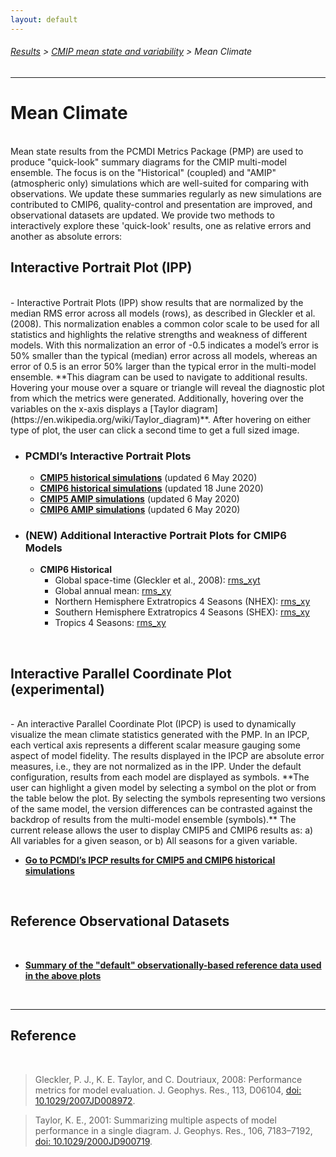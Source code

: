 ```yaml
---
layout: default
---
```

###### [Results][results] > [CMIP mean state and variability][mean_and_variability_index_page] > Mean Climate
---

# Mean Climate
<br/>
Mean state results from the PCMDI Metrics Package (PMP) are used to produce "quick-look" summary diagrams for the CMIP multi-model ensemble. The focus is on the "Historical" (coupled) and "AMIP" (atmospheric only) simulations which are well-suited for comparing with observations. We update these summaries regularly as new simulations are contributed to CMIP6, quality-control and presentation are improved, and observational datasets are updated.  We provide two methods to interactively explore these 'quick-look' results, one as relative errors and another as absolute errors:

<br/>

## Interactive Portrait Plot (IPP)
<br/>
- Interactive Portrait Plots (IPP) show results that are normalized by the median RMS error across all models (rows), as described in Gleckler et al. (2008).  This normalization enables a common color scale to be used for all statistics and highlights the relative strengths and weakness of different models.  With this normalization an error of -0.5 indicates a model’s error is 50% smaller than the typical (median) error across all models, whereas an error of 0.5 is an error 50% larger than the typical error in the multi-model ensemble.   **This diagram can be used to navigate to additional results.  Hovering your mouse over a square or triangle will reveal the diagnostic plot from which the metrics were generated.  Additionally, hovering over the variables on the x-axis displays a [Taylor diagram](https://en.wikipedia.org/wiki/Taylor_diagram)**.   After hovering on either type of plot, the user can click a second time to get a full sized image.   

- ### PCMDI’s Interactive Portrait Plots
  - [**CMIP5 historical simulations**][portrait_cmip5_hist] (updated 6 May 2020)
  - [**CMIP6 historical simulations**][portrait_cmip6_hist] (updated 18 June 2020)
  - [**CMIP5 AMIP simulations**][portrait_cmip5_amip] (updated 6 May 2020)
  - [**CMIP6 AMIP simulations**][portrait_cmip6_amip] (updated 6 May 2020)

- ### (NEW) Additional Interactive Portrait Plots for CMIP6 Models
  - **CMIP6 Historical**
    - Global space-time (Gleckler et al., 2008): [rms_xyt][portrait_cmip6_hist_global_rms_xyt]
    - Global annual mean: [rms_xy][portrait_cmip6_hist_global_rms_xy]
    - Northern Hemisphere Extratropics 4 Seasons (NHEX): [rms_xy][portrait_cmip6_hist_nhex_rms_xy]
    - Southern Hemisphere Extratropics 4 Seasons (SHEX): [rms_xy][portrait_cmip6_hist_shex_rms_xy]
    - Tropics 4 Seasons: [rms_xy][portrait_cmip6_hist_tropics_rms_xy]

<br/>

## Interactive Parallel Coordinate Plot (experimental)
<br/>
- An interactive Parallel Coordinate Plot (IPCP) is used to dynamically visualize the mean climate statistics generated with the PMP. In an IPCP, each vertical axis represents a different scalar measure gauging some aspect of model fidelity. The results displayed in the IPCP are absolute error measures, i.e., they are not normalized as in the IPP.  Under the default configuration, results from each model are displayed as symbols. **The user can highlight a given model by selecting a symbol on the plot or from the table below the plot. By selecting the symbols representing two versions of the same model, the version differences can be contrasted against the backdrop of results from the multi-model ensemble (symbols).**  The current release allows the user to display CMIP5 and CMIP6 results as: a) All variables for a given season, or b) All seasons for a given variable.

- [**Go to PCMDI’s IPCP results for CMIP5 and CMIP6 historical simulations**][parallel_cmip5_6]

<br/>

## Reference Observational Datasets
<br/>

- [**Summary of the "default" observationally-based reference data used in the above plots**][obs_info]

<br/>

---

## Reference
<br/>

  > Gleckler, P. J., K. E. Taylor, and C. Doutriaux, 2008: Performance metrics for model evaluation. J. Geophys. Res., 113, D06104, [doi: 10.1029/2007JD008972][gleckler2008].
  
  > Taylor, K. E., 2001: Summarizing multiple aspects of model performance in a single diagram. J. Geophys. Res., 106, 7183–7192, [doi: 10.1029/2000JD900719][taylor2001].


[portrait_cmip5_hist]: https://pcmdi.llnl.gov/pmp-preliminary-results/interactive_plot/portrait_plot/mean_clim/cmip5/historical/v20200506/clickable_portrait.html
[portrait_cmip6_hist]: https://pcmdi.llnl.gov/pmp-preliminary-results/interactive_plot/portrait_plot/mean_clim/cmip6/historical/v20200506/clickable_portrait.html
[portrait_cmip5_amip]: https://pcmdi.llnl.gov/pmp-preliminary-results/interactive_plot/portrait_plot/mean_clim/cmip5/amip/v20200506/clickable_portrait.html
[portrait_cmip6_amip]: https://pcmdi.llnl.gov/pmp-preliminary-results/interactive_plot/portrait_plot/mean_clim/cmip6/amip/v20200506/clickable_portrait.html

[portrait_cmip6_hist_global_rms_xyt]: https://pcmdi.llnl.gov/pmp-preliminary-results/interactive_plot/portrait_plot/mean_clim/cmip6/historical/v20200617/global/rms_xyt/clickable_portrait.html 
[portrait_cmip6_hist_global_rms_xy]: https://pcmdi.llnl.gov/pmp-preliminary-results/interactive_plot/portrait_plot/mean_clim/cmip6/historical/v20200617/global/rms_xy/clickable_portrait.html 
[portrait_cmip6_hist_nhex_rms_xy]: https://pcmdi.llnl.gov/pmp-preliminary-results/interactive_plot/portrait_plot/mean_clim/cmip6/historical/v20200617/NHEX/rms_xy/clickable_portrait.html
[portrait_cmip6_hist_shex_rms_xy]: https://pcmdi.llnl.gov/pmp-preliminary-results/interactive_plot/portrait_plot/mean_clim/cmip6/historical/v20200617/SHEX/rms_xy/clickable_portrait.html
[portrait_cmip6_hist_tropics_rms_xy]: https://pcmdi.llnl.gov/pmp-preliminary-results/interactive_plot/portrait_plot/mean_clim/cmip6/historical/v20200617/TROPICS/rms_xy/clickable_portrait.html

[parallel_cmip5_6]: https://pcmdi-parallel-coordinates.herokuapp.com/

[gleckler2008]: https://agupubs.onlinelibrary.wiley.com/doi/full/10.1029/2007JD008972
[taylor2001]: https://agupubs.onlinelibrary.wiley.com/doi/abs/10.1029/2000JD900719

[obs_info]: https://raw.githubusercontent.com/PCMDI/PCMDIobs-cmor-tables/master/catalogue/pcmdiobs2_clims_byVar_catalogue_v20200615.json 

[results]:{{site.baseurl}}/results.html
[mean_and_variability_index_page]: {{site.baseurl}}/results/physical.html
